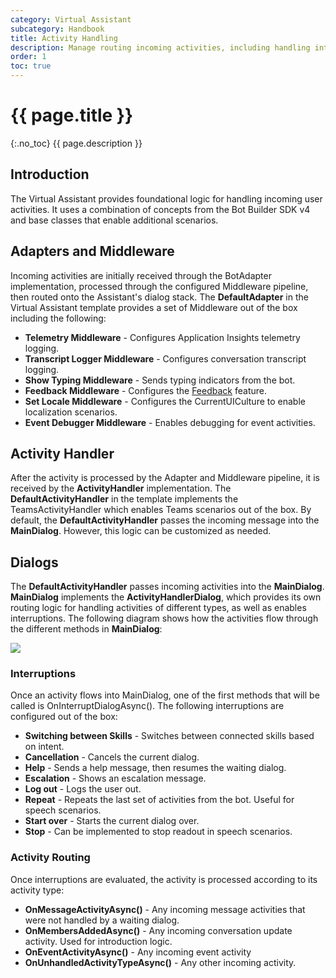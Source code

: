 ```yaml
---
category: Virtual Assistant
subcategory: Handbook
title: Activity Handling
description: Manage routing incoming activities, including handling interruptions.
order: 1
toc: true
---
```


# {{ page.title }}
{:.no_toc}
{{ page.description }}

## Introduction
The Virtual Assistant provides foundational logic for handling incoming user activities. It uses a combination of concepts from the Bot Builder SDK v4 and base classes that enable additional scenarios.

## Adapters and Middleware
Incoming activities are initially received through the BotAdapter implementation, processed through the configured Middleware pipeline, then routed onto the Assistant's dialog stack. The **DefaultAdapter** in the Virtual Assistant template provides a set of Middleware out of the box including the following:

- **Telemetry Middleware** - Configures Application Insights telemetry logging.
- **Transcript Logger Middleware** - Configures conversation transcript logging.
- **Show Typing Middleware** - Sends typing indicators from the bot.
- **Feedback Middleware** - Configures the [Feedback]({{site.baseurl}}/virtual-assistant/handbook/feedback) feature.
- **Set Locale Middleware** - Configures the CurrentUICulture to enable localization scenarios.
- **Event Debugger Middleware** - Enables debugging for event activities.

## Activity Handler
After the activity is processed by the Adapter and Middleware pipeline, it is received by the **ActivityHandler** implementation. The **DefaultActivityHandler** in the template implements the TeamsActivityHandler which enables Teams scenarios out of the box. By default, the **DefaultActivityHandler** passes the incoming message into the **MainDialog**. However, this logic can be customized as needed.

## Dialogs
The **DefaultActivityHandler** passes incoming activities into the **MainDialog**. **MainDialog** implements the **ActivityHandlerDialog**, which provides its own routing logic for handling activities of different types, as well as enables interruptions. The following diagram shows how the activities flow through the different methods in **MainDialog**:

![]({{site.baseurl}}/assets/images/virtual-assistant-main-dialog-flow.png)

### Interruptions
Once an activity flows into MainDialog, one of the first methods that will be called is OnInterruptDialogAsync(). The following interruptions are configured out of the box:
- **Switching between Skills** - Switches between connected skills based on intent.
- **Cancellation** - Cancels the current dialog.
- **Help** - Sends a help message, then resumes the waiting dialog.
- **Escalation** - Shows an escalation message.
- **Log out** - Logs the user out.
- **Repeat** - Repeats the last set of activities from the bot. Useful for speech scenarios.
- **Start over** - Starts the current dialog over.
- **Stop** - Can be implemented to stop readout in speech scenarios.

### Activity Routing
Once interruptions are evaluated, the activity is processed according to its activity type: 

- **OnMessageActivityAsync()** - Any incoming message activities that were not handled by a waiting dialog.
- **OnMembersAddedAsync()** - Any incoming conversation update activity. Used for introduction logic.
- **OnEventActivityAsync()** - Any incoming event activity
- **OnUnhandledActivityTypeAsync()** - Any other incoming activity.
